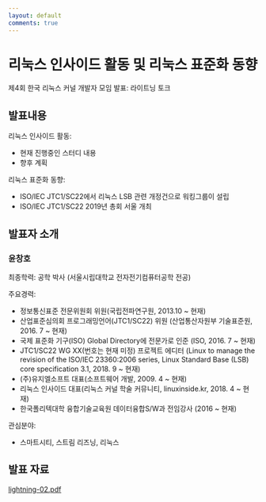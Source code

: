 ```yaml
---
layout: default
comments: true
---
```


# 리눅스 인사이드 활동 및 리눅스 표준화 동향
제4회 한국 리눅스 커널 개발자 모임 발표: 라이트닝 토크

## 발표내용
리눅스 인사이드 활동:
- 현재 진행중인 스터디 내용
- 향후 계획

리눅스 표준화 동향:
- ISO/IEC JTC1/SC22에서 리눅스 LSB 관련 개정건으로 워킹그룹이 설립
- ISO/IEC JTC1/SC22 2019년 총회 서울 개최

## 발표자 소개

### 윤창호
최종학력: 공학 박사 (서울시립대학교 전자전기컴퓨터공학 전공)

주요경력:
- 정보통신표준 전문위원회 위원(국립전파연구원, 2013.10 ~ 현재)
- 산업표준심의회 프로그래밍언어(JTC1/SC22) 위원 (산업통산자원부 기술표준원, 2016. 7 ~ 현재)
- 국제 표준화 기구(ISO) Global Directory에 전문가로 인준 (ISO, 2016. 7 ~ 현재)
- JTC1/SC22 WG XX(번호는 현재 미정) 프로젝트 에디터
(Linux to manage the revision of the ISO/IEC 23360:2006 series,
Linux Standard Base (LSB) core specification 3.1, 2018. 9 ~ 현재)
- (주)유지엘소프트 대표(소프트웨어 개발, 2009. 4 ~ 현재)
- 리눅스 인사이드 대표(리눅스 커널 학술 커뮤니티, linuxinside.kr, 2018. 4 ~ 현재)
- 한국폴리텍대학 융합기술교육원 데이터융합S/W과 전임강사 (2016 ~ 현재)

관심분야:
- 스마트시티, 스트림 리즈닝, 리눅스

## 발표 자료
[lightning-02.pdf](https://github.com/kernel-dev-ko/kernel-dev-ko.github.io/raw/master/4th/lightning-02/lightning-02.pdf)
